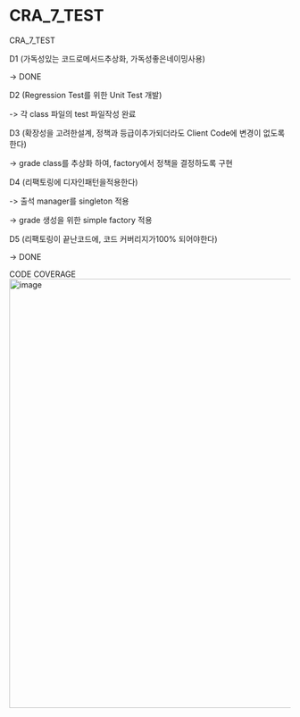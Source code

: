 # CRA_7_TEST
CRA_7_TEST

D1 (가독성있는 코드로메서드추상화, 가독성좋은네이밍사용)

-> DONE

D2 (Regression Test를 위한 Unit Test 개발)

 -> 각 class 파일의 test 파일작성 완료 

D3 (확장성을 고려한설계, 정책과 등급이추가되더라도 Client Code에 변경이 없도록 한다)

  -> grade class를 추상화 하여, factory에서 정책을 결정하도록 구현

D4 (리팩토링에 디자인패턴을적용한다)

  -> 출석 manager를 singleton 적용
  
  -> grade 생성을 위한 simple factory 적용
  
D5 (리팩토링이 끝난코드에, 코드 커버리지가100% 되어야한다)

-> DONE



CODE COVERAGE
<img width="1320" height="769" alt="image" src="https://github.com/user-attachments/assets/a0dea4a4-28e1-407e-bb97-15c38809d985" />

